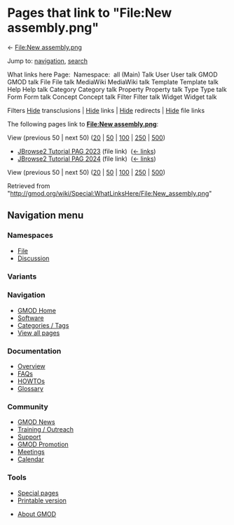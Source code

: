 <div id="mw-page-base" class="noprint">

</div>

<div id="mw-head-base" class="noprint">

</div>

<div id="content" class="mw-body" role="main">

<span id="top"></span>

<div id="mw-js-message" style="display:none;">

</div>



# <span dir="auto">Pages that link to "File:New assembly.png"</span>

<div id="bodyContent">

<div id="contentSub">

← [File:New
assembly.png](/wiki/File:New_assembly.png "File:New assembly.png")

</div>

<div id="jump-to-nav" class="mw-jump">

Jump to: [navigation](#mw-navigation), [search](#p-search)

</div>

<div id="mw-content-text">

What links here Page:  Namespace:  all (Main) Talk User User talk GMOD
GMOD talk File File talk MediaWiki MediaWiki talk Template Template talk
Help Help talk Category Category talk Property Property talk Type Type
talk Form Form talk Concept Concept talk Filter Filter talk Widget
Widget talk

Filters
[Hide](/mediawiki/index.php?title=Special:WhatLinksHere/File:New_assembly.png&hidetrans=1 "Special:WhatLinksHere/File:New assembly.png")
transclusions \|
[Hide](/mediawiki/index.php?title=Special:WhatLinksHere/File:New_assembly.png&hidelinks=1 "Special:WhatLinksHere/File:New assembly.png")
links \|
[Hide](/mediawiki/index.php?title=Special:WhatLinksHere/File:New_assembly.png&hideredirs=1 "Special:WhatLinksHere/File:New assembly.png")
redirects \|
[Hide](/mediawiki/index.php?title=Special:WhatLinksHere/File:New_assembly.png&hideimages=1 "Special:WhatLinksHere/File:New assembly.png")
file links

The following pages link to **[File:New
assembly.png](/wiki/File:New_assembly.png "File:New assembly.png")**:

View (previous 50 \| next 50)
([20](/mediawiki/index.php?title=Special:WhatLinksHere/File:New_assembly.png&limit=20 "Special:WhatLinksHere/File:New assembly.png")
\|
[50](/mediawiki/index.php?title=Special:WhatLinksHere/File:New_assembly.png&limit=50 "Special:WhatLinksHere/File:New assembly.png")
\|
[100](/mediawiki/index.php?title=Special:WhatLinksHere/File:New_assembly.png&limit=100 "Special:WhatLinksHere/File:New assembly.png")
\|
[250](/mediawiki/index.php?title=Special:WhatLinksHere/File:New_assembly.png&limit=250 "Special:WhatLinksHere/File:New assembly.png")
\|
[500](/mediawiki/index.php?title=Special:WhatLinksHere/File:New_assembly.png&limit=500 "Special:WhatLinksHere/File:New assembly.png"))

- [JBrowse2 Tutorial PAG
  2023](/wiki/JBrowse2_Tutorial_PAG_2023 "JBrowse2 Tutorial PAG 2023")
  (file link) ‎ <span class="mw-whatlinkshere-tools">([←
  links](/mediawiki/index.php?title=Special:WhatLinksHere&target=JBrowse2+Tutorial+PAG+2023 "Special:WhatLinksHere"))</span>
- [JBrowse2 Tutorial PAG
  2024](/wiki/JBrowse2_Tutorial_PAG_2024 "JBrowse2 Tutorial PAG 2024")
  (file link) ‎ <span class="mw-whatlinkshere-tools">([←
  links](/mediawiki/index.php?title=Special:WhatLinksHere&target=JBrowse2+Tutorial+PAG+2024 "Special:WhatLinksHere"))</span>

View (previous 50 \| next 50)
([20](/mediawiki/index.php?title=Special:WhatLinksHere/File:New_assembly.png&limit=20 "Special:WhatLinksHere/File:New assembly.png")
\|
[50](/mediawiki/index.php?title=Special:WhatLinksHere/File:New_assembly.png&limit=50 "Special:WhatLinksHere/File:New assembly.png")
\|
[100](/mediawiki/index.php?title=Special:WhatLinksHere/File:New_assembly.png&limit=100 "Special:WhatLinksHere/File:New assembly.png")
\|
[250](/mediawiki/index.php?title=Special:WhatLinksHere/File:New_assembly.png&limit=250 "Special:WhatLinksHere/File:New assembly.png")
\|
[500](/mediawiki/index.php?title=Special:WhatLinksHere/File:New_assembly.png&limit=500 "Special:WhatLinksHere/File:New assembly.png"))

</div>

<div class="printfooter">

Retrieved from
"<http://gmod.org/wiki/Special:WhatLinksHere/File:New_assembly.png>"

</div>

<div id="catlinks" class="catlinks catlinks-allhidden">

</div>

<div class="visualClear">

</div>

</div>

</div>

<div id="mw-navigation">

## Navigation menu

<div id="mw-head">



<div id="left-navigation">

<div id="p-namespaces" class="vectorTabs" role="navigation"
aria-labelledby="p-namespaces-label">

### Namespaces

- <span id="ca-nstab-image"><a href="/wiki/File:New_assembly.png" accesskey="c"
  title="View the file page [c]">File</a></span>
- <span id="ca-talk"><a
  href="/mediawiki/index.php?title=File_talk:New_assembly.png&amp;action=edit&amp;redlink=1"
  accesskey="t"
  title="Discussion about the content page [t]">Discussion</a></span>

</div>

<div id="p-variants" class="vectorMenu emptyPortlet" role="navigation"
aria-labelledby="p-variants-label">

### 

### Variants[](#)

<div class="menu">

</div>

</div>

</div>





</div>

</div>

</div>

<div id="mw-panel">

<div id="p-logo" role="banner">

<a href="/wiki/Main_Page"
style="background-image: url(http://gmod.org/images/GMOD-cogs.png);"
title="Visit the main page"></a>

</div>

<div id="p-Navigation" class="portal" role="navigation"
aria-labelledby="p-Navigation-label">

### Navigation

<div class="body">

- <span id="n-GMOD-Home">[GMOD Home](/wiki/Main_Page)</span>
- <span id="n-Software">[Software](/wiki/GMOD_Components)</span>
- <span id="n-Categories-.2F-Tags">[Categories /
  Tags](/wiki/Categories)</span>
- <span id="n-View-all-pages">[View all
  pages](/wiki/Special:AllPages)</span>

</div>

</div>

<div id="p-Documentation" class="portal" role="navigation"
aria-labelledby="p-Documentation-label">

### Documentation

<div class="body">

- <span id="n-Overview">[Overview](/wiki/Overview)</span>
- <span id="n-FAQs">[FAQs](/wiki/Category:FAQ)</span>
- <span id="n-HOWTOs">[HOWTOs](/wiki/Category:HOWTO)</span>
- <span id="n-Glossary">[Glossary](/wiki/Glossary)</span>

</div>

</div>

<div id="p-Community" class="portal" role="navigation"
aria-labelledby="p-Community-label">

### Community

<div class="body">

- <span id="n-GMOD-News">[GMOD News](/wiki/GMOD_News)</span>
- <span id="n-Training-.2F-Outreach">[Training /
  Outreach](/wiki/Training_and_Outreach)</span>
- <span id="n-Support">[Support](/wiki/Support)</span>
- <span id="n-GMOD-Promotion">[GMOD
  Promotion](/wiki/GMOD_Promotion)</span>
- <span id="n-Meetings">[Meetings](/wiki/Meetings)</span>
- <span id="n-Calendar">[Calendar](/wiki/Calendar)</span>

</div>

</div>

<div id="p-tb" class="portal" role="navigation"
aria-labelledby="p-tb-label">

### Tools

<div class="body">

- <span id="t-specialpages"><a href="/wiki/Special:SpecialPages" accesskey="q"
  title="A list of all special pages [q]">Special pages</a></span>
- <span id="t-print"><a
  href="/mediawiki/index.php?title=Special:WhatLinksHere/File:New_assembly.png&amp;printable=yes"
  rel="alternate" accesskey="p"
  title="Printable version of this page [p]">Printable version</a></span>

</div>

</div>

</div>

</div>

<div id="footer" role="contentinfo">

- <span id="footer-places-about">[About
  GMOD](/wiki/GMOD:About "GMOD:About")</span>

<!-- -->






</div>
